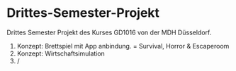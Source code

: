 # Drittes-Semester-Projekt
Drittes Semester Projekt des Kurses GD1016 von der MDH Düsseldorf.

1.   Konzept: Brettspiel mit App anbindung. = Survival, Horror & Escaperoom
2.   Konzept: Wirtschaftsimulation 
3.   /
